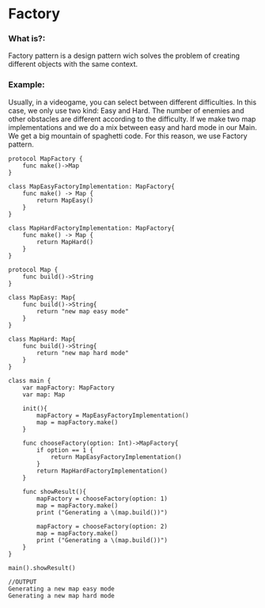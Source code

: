 # Factory

### What is?:

Factory pattern is a design pattern wich solves the problem of creating different objects with the same context.

### Example:

Usually, in a videogame, you can select between different difficulties. In this case, we only use two kind: Easy and Hard. The number of enemies and other obstacles are different according to the difficulty. If we make two map implementations and we do a mix between easy and hard mode in our Main. We get a big mountain of spaghetti code. For this reason, we use Factory pattern.

~~~~
protocol MapFactory {
    func make()->Map
}

class MapEasyFactoryImplementation: MapFactory{
    func make() -> Map {
        return MapEasy()
    }
}

class MapHardFactoryImplementation: MapFactory{
    func make() -> Map {
        return MapHard()
    }
}

protocol Map {
    func build()->String
}

class MapEasy: Map{
    func build()->String{
        return "new map easy mode"
    }
}

class MapHard: Map{
    func build()->String{
        return "new map hard mode"
    }
}

class main {
    var mapFactory: MapFactory
    var map: Map
    
    init(){
        mapFactory = MapEasyFactoryImplementation()
        map = mapFactory.make()
    }
    
    func chooseFactory(option: Int)->MapFactory{
        if option == 1 {
            return MapEasyFactoryImplementation()
        }
        return MapHardFactoryImplementation()
    }
    
    func showResult(){
        mapFactory = chooseFactory(option: 1)
        map = mapFactory.make()
        print ("Generating a \(map.build())")
        
        mapFactory = chooseFactory(option: 2)
        map = mapFactory.make()
        print ("Generating a \(map.build())")
    }
}

main().showResult()

//OUTPUT
Generating a new map easy mode
Generating a new map hard mode

~~~~
